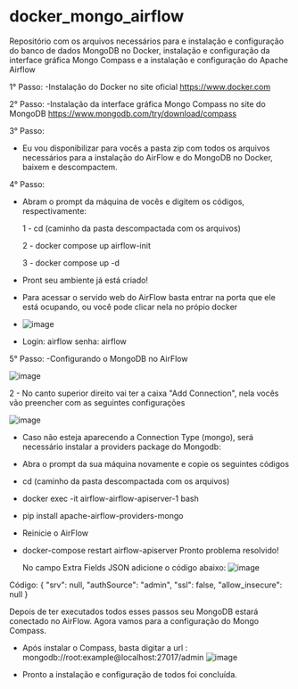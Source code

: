 # docker_mongo_airflow
Repositório com os arquivos necessários para e instalação e configuração do banco de dados MongoDB no Docker, instalação e configuração da interface gráfica Mongo Compass e a instalação e configuração do Apache Airflow

1° Passo:
-Instalação do Docker no site oficial
https://www.docker.com

2° Passo: 
-Instalação da interface gráfica Mongo Compass no site do MongoDB
https://www.mongodb.com/try/download/compass

3° Passo:
- Eu vou disponibilizar para vocês a pasta zip com todos os arquivos necessários para a instalação do AirFlow e do MongoDB no Docker, baixem e descompactem.

4° Passo:
- Abram o prompt da máquina de vocês e digitem os códigos, respectivamente:
  
   1 - cd (caminho da pasta descompactada com os arquivos)

   2 - docker compose up airflow-init

   3 - docker compose up -d

- Pront seu ambiente já está criado!
- Para acessar o servido web do AirFlow basta entrar na porta que ele está ocupando, ou você pode clicar nela no própio docker
- ![image](https://github.com/user-attachments/assets/ce1a2744-c7f9-4b8f-bc09-655a460fc330)
-  Login: airflow  senha: airflow  


  5° Passo:
  -Configurando o MongoDB no AirFlow
  
  ![image](https://github.com/user-attachments/assets/976f4f69-edca-4008-8999-42a720ca3e42)
  
  2 - No canto superior direito vai ter a caixa "Add Connection", nela vocês vão preencher com as seguintes configurações
  
  ![image](https://github.com/user-attachments/assets/adfdcfc7-5bcd-4a74-a305-8325d906e31d)

  - Caso não esteja aparecendo a Connection Type (mongo), será necessário instalar a providers package do Mongodb:
  - Abra o prompt da sua máquina novamente e copie os seguintes códigos
  - cd (caminho da pasta descompactada com os arquivos)
  - docker exec -it airflow-airflow-apiserver-1 bash
  - pip install apache-airflow-providers-mongo
  - Reinicie o AirFlow
  - docker-compose restart airflow-apiserver
    Pronto problema resolvido!

    No campo Extra Fields JSON adicione o código abaixo:
 ![image](https://github.com/user-attachments/assets/0075fd06-384c-4386-b77f-579c5b170fa9)

Código:
{
  "srv": null,
  "authSource": "admin",
  "ssl": false,
  "allow_insecure": null
}

Depois de ter executados todos esses passos seu MongoDB estará conectado no AirFlow. Agora vamos para a configuração do Mongo Compass.
- Após instalar o Compass, basta digitar a url : mongodb://root:example@localhost:27017/admin
  ![image](https://github.com/user-attachments/assets/cdbc200b-d4e8-4a81-9a2f-54497d5b6e59)

- Pronto a instalação e configuração de todos foi concluída.
  






    
